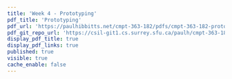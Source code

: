 ```yaml
---
title: 'Week 4 - Prototyping'
pdf_title: 'Prototyping'
pdf_url: 'https://paulhibbitts.net/cmpt-363-182/pdfs/cmpt-363-182-prototyping.pdf'
pdf_git_repo_url: 'https://csil-git1.cs.surrey.sfu.ca/paulh/cmpt-363-182-slides/blob/master/prototyping/slides.md'
display_pdf_title: true
display_pdf_links: true
published: true
visible: true
cache_enable: false
---
```

